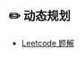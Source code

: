 

## :pencil2: 动态规划
- [Leetcode 题解](https://github.com/CyC2018/CS-Notes/blob/master/notes/Leetcode%20题解%20-%20目录.md)
